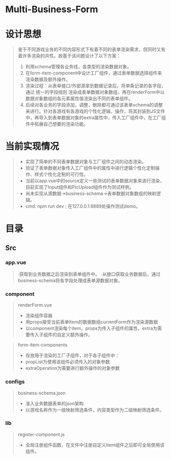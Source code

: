 # Multi-Business-Form

# 设计思想
> 鉴于不同游戏业务的不同内容形式下有着不同的表单渲染需求，但同时又有着许多渲染的共性。故基于该问题设计了以下方案：
> 1. 利用schema管理各业务线，各类型的渲染数据对象。
> 2. 在form-item-component中设计工厂组件，通过表单数据选择组件来渲染数据及额外操作。
> 3. 渲染过程：从表单接口/外部源拿到数据记录后，将单条记录的各字段，通过 统一的字段规则 渲染成表单数据对象数组，再在renderForm中以数据对象数组的各元素属性值渲染出不同的表单组件。
> 4. 后续对各业务的字段添加，调整，删除都可通过该表单schema的调整来进行。针对各游戏有各游戏的个性化逻辑、操作，将其封装到JS文件中，再导入到表单数据对象的extra属性中，传入工厂组件中，在工厂组件中拓展自己想要的渲染功能。

# 当前实现情况
> - 实现了简单的不同表单数据对象与工厂组件之间的动态渲染。
> - 验证了表单数据对象传入工厂组件中的属性中进行逻辑个性化定制操作、样式个性化定制的可行性。
> - 当前以app.vue中的source定义一些测试的表单数据对象来进行渲染，目前实现了Input组件和PicUpload组件作为测试样例。
> - 尚未实现从源数据->business-schema->表单数据对象数组的映射逻辑。
> - cmd: npm run dev ; 在127.0.0.1:8889处操作测试demo。

# 目录
## Src
### app.vue
>  ·获取到业务数据之后渲染到表单组件中。
>  ·从接口获取业务数据后，通过business-schema将各字段处理成表单源数据对象。

### component

> renderForm.vue
> - 渲染组件容器
> - 用props接受当前表单Item的数据数组currentForm作为渲染源数据
> - 以component渲染每个item，props为传入子组件的属性，extra为需要传入子组件的自定义额外操作。

> form-item-components
> - 存放用于渲染的工厂子组件，对于各子组件中：
> - propList为使用该组件必须传入的对象参数
> - extraOperation为需要进行额外操作的对象参数

### configs
> business-schema.json
> - 准入业务数据表单的json架构
> - 以游戏名称作为一级映射筛选条件，内容类型作为二级映射筛选条件。

### lib
> register-component.js
> - 全局注册组件函数，在文件中注册自定义Item组件之后即可全局使用该组件。



